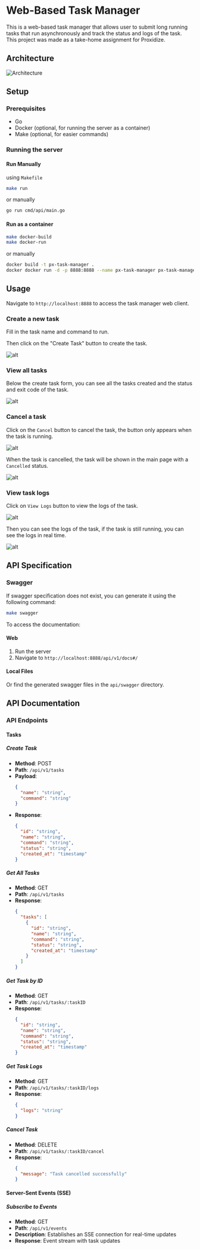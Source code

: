 # Web-Based Task Manager
This is a web-based task manager that allows user to submit long running tasks that run asynchronously and track the status and logs of the task.
This project was made as a take-home assignment for Proxidize.

## Architecture
![Architecture](./docs/high_level.excalidraw.png)

## Setup

### Prerequisites
- Go
- Docker (optional, for running the server as a container)
- Make (optional, for easier commands)

### Running the server
#### Run Manually
using `Makefile`
```bash
make run
```
or manually

```bash
go run cmd/api/main.go
```

#### Run as a container
```bash
make docker-build
make docker-run
```

or manually

```bash
docker build -t px-task-manager .
docker docker run -d -p 8888:8888 --name px-task-manager px-task-manager
```


## Usage

Navigate to `http://localhost:8888` to access the task manager web client.

### Create a new task
Fill in the task name and command to run.

Then click on the "Create Task" button to create the task.

![alt](./docs/img/create_task.png)

### View all tasks

Below the create task form, you can see all the tasks created and the status and exit code of the task.

![alt](./docs/img/view_tasks.png)


### Cancel a task

Click on the `Cancel` button to cancel the task, the button only appears when the task is running.

![alt](./docs/img/cancel_task.png)

When the task is cancelled, the task will be shown in the main page with a `Cancelled` status.

![alt](./docs/img/canceled_task.png)



### View task logs

Click on `View Logs` button to view the logs of the task.

![alt](./docs/img/view_task_logs_button.png)

Then you can see the logs of the task, if the task is still running, you can see the logs in real time.

![alt](./docs/img/view_task_logs.png)



## API Specification

### Swagger
If swagger specification does not exist, you can generate it using the following command:

```bash
make swagger
```

To access the documentation:

#### Web
1. Run the server
2. Navigate to `http://localhost:8888/api/v1/docs#/`

#### Local Files
Or find the generated swagger files in the `api/swagger` directory.

## API Documentation

### API Endpoints

#### Tasks

##### Create Task
- **Method**: POST
- **Path**: `/api/v1/tasks`
- **Payload**:
  ```json
  {
    "name": "string",
    "command": "string"
  }
  ```
- **Response**:
  ```json
  {
    "id": "string",
    "name": "string",
    "command": "string",
    "status": "string",
    "created_at": "timestamp"
  }
  ```

##### Get All Tasks
- **Method**: GET
- **Path**: `/api/v1/tasks`
- **Response**:
  ```json
  {
    "tasks": [
      {
        "id": "string",
        "name": "string",
        "command": "string",
        "status": "string",
        "created_at": "timestamp"
      }
    ]
  }
  ```

##### Get Task by ID
- **Method**: GET
- **Path**: `/api/v1/tasks/:taskID`
- **Response**:
  ```json
  {
    "id": "string",
    "name": "string",
    "command": "string",
    "status": "string",
    "created_at": "timestamp"
  }
  ```

##### Get Task Logs
- **Method**: GET
- **Path**: `/api/v1/tasks/:taskID/logs`
- **Response**:
  ```json
  {
    "logs": "string"
  }
  ```

##### Cancel Task
- **Method**: DELETE
- **Path**: `/api/v1/tasks/:taskID/cancel`
- **Response**:
  ```json
  {
    "message": "Task cancelled successfully"
  }
  ```

#### Server-Sent Events (SSE)

##### Subscribe to Events
- **Method**: GET
- **Path**: `/api/v1/events`
- **Description**: Establishes an SSE connection for real-time updates
- **Response**: Event stream with task updates
